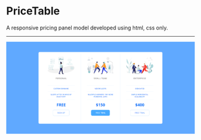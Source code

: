# PriceTable
A responsive pricing panel model developed using html, css only.

_______________________________________________________________________________________________________


![images](https://github.com/raajeshsiingh/PriceTable/blob/main/Screenshots/3.PNG)
